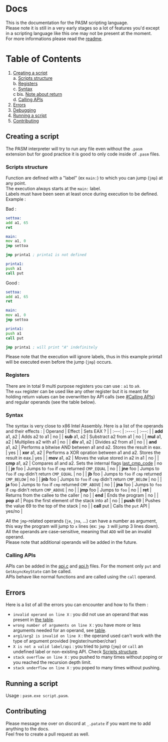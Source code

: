 # Docs 
This is the documentation for the PASM scripting language. <br>
Please note it is still in a very early stages so a lot of features you'd except in a scripting language like this one may not be present at the moment.<br>
For more informations please read the [readme](https://github.com/ALittlePatate/pasm/blob/main/README.md).

# Table of Contents
1. [Creating a script](#creating-a-script)<br>
    a. [Scripts structure](#scripts-structure)<br>
    b. [Registers](#registers)<br>
    c. [Syntax](#syntax)<br>
    c bis. [Note about return](#note-about-return)<br>
    d. [Calling APIs](#calling-apis)<br>
2. [Errors](#errors)<br>
3. [Debugging](#debugging)<br>
4. [Running a script](#running-a-script)<br>
5. [Contributing](#contributing)<br>

## Creating a script
The PASM interpreter will try to run any file even without the `.pasm` extension but for good practice it is good to only code inside of `.pasm` files.

### Scripts structure
Function are defined with a "label" (ex `main:`) to which you can jump (`jmp`) at any point.<br>
The execution always starts at the `main:` label.<br>
Labels must have been seen at least once during execution to be defined. Example :<br>

Bad :
```asm
settoa:
add a1, 65
ret

main:
mov a1, 0
jmp settoa

jmp printa1 ; printa1 is not defined

printa1:
push a1
call put
```

Good :
```asm
settoa:
add a1, 65
ret

main:
mov a1, 0
jmp settoa

printa1:
push a1
call put

jmp printa1 ; will print "A" indefinitely
```

Please note that the execution will ignore labels, thus in this example printa1 will be executed even before the jump (`jmp`) occurs.

### Registers
There are in total 9 multi purpose registers you can use : `a1` to `a9`.<br>
The `eax` register can be used like any other register but it is meant for holding return values can be overwritten by API calls (see [#Calling APIs](#calling-apis)) and regular operands (see the table below).

### Syntax
The syntax is very close to x86 Intel Assembly. Here is a list of the operands and their effects :
| Operand          | Effect                | Sets EAX ?    |
| :---:            |   :----:              |   :---:       |
| **add** a1, a2   | Adds a2 to a1         | no            |
| **sub** a1, a2   | Substract a2 from a1  | no            |
| **mul** a1, a2   | Multiplies a2 with a1 | no            |
| **div** a1, a2   | Divides a2 from a1    | no            |
| **and** a1, a2   | Performs a bitwise AND between a1 and a2. Stores the result in eax. | yes |
| **xor** a1, a2   | Performs a XOR opration between a1 and a2. Stores the result in eax.| yes |
| **mov** a1, a2   | Moves the value stored in a2 in a1 | no |
| **cmp** a1, a2   | Compares a1 and a2. Sets the internal flags [last_cmp_code](https://github.com/ALittlePatate/pasm/blob/main/src/instructions.h#L6) | no |
| **je** foo       | Jumps to `foo` if `cmp` returned `CMP_EQUAL`      | no |
| **jne** foo      | Jumps to `foo` if `cmp` didn't return `CMP_EQUAL` | no |
| **jb** foo       | Jumps to `foo` if `cmp` returned `CMP_BELOW`      | no |
| **jnb** foo      | Jumps to `foo` if `cmp` didn't return `CMP_BELOW` | no |
| **ja** foo       | Jumps to `foo` if `cmp` returned `CMP_ABOVE`      | no |
| **jna** foo      | Jumps to `foo` if `cmp` didn't return `CMP_ABOVE` | no |
| **jmp** foo      | Jumps to `foo`                                    | no |
| **ret**          | Returns from the callee to the caller             | no |
| **end**          | Ends the program                                  | no |
| **pop** a1       | Pops the first element of the stack into a1       | no |
| **push** 69      | Pushes the value 69 to the top of the stack       | no |
| **call** put     | Calls the `put` API                               | yes/no |

All the `jmp`-related operands (`je`, `jna`, ...) can have a number as argument, this way the program will jump to `x` lines (ex: `jmp 3` will jump 3 lines down).<br>
All the operands are case-sensitive, meaning that `ADD` will be an invalid operand.<br>
Please note that additional operands will be added in the future.

### Calling APIs
APIs can be added in the [api.c](https://github.com/ALittlePatate/pasm/blob/main/src/api.c) and [api.h](https://github.com/ALittlePatate/pasm/blob/main/src/api.h) files.
For the moment only `put` and `GetAsyncKeyState` can be called.<br>
APIs behave like normal functions and are called using the `call` operand.

## Errors
Here is a list of all the errors you can encounter and how to fix them :

* `invalid operand on line X` : you did not use an operand that was present in [the table](#syntax).
* `wrong number of arguments on line X` : you have more or less arguments needed for an operand, see [table](#syntax).
* `arg1/arg2 is invalid on line X` : the operand used can't work with the type of argument provided (register/number/char)
* `X is not a valid label/api` : you tried to jump (`jmp`) or `call` an undefined label or non-existing API. Check [Scripts structure](scripts-structure).
* `stack overflow on line X` : you pushed to many times without poping or you reached the recursion depth limit.
* `stack underflow on line X` : you poped to many times without pushing.

## Running a script
Usage : `pasm.exe script.pasm`.

## Contributing
Please message me over on discord at `_.patate` if you want me to add anything to the docs.<br>
Feel free to create a pull request as well.
